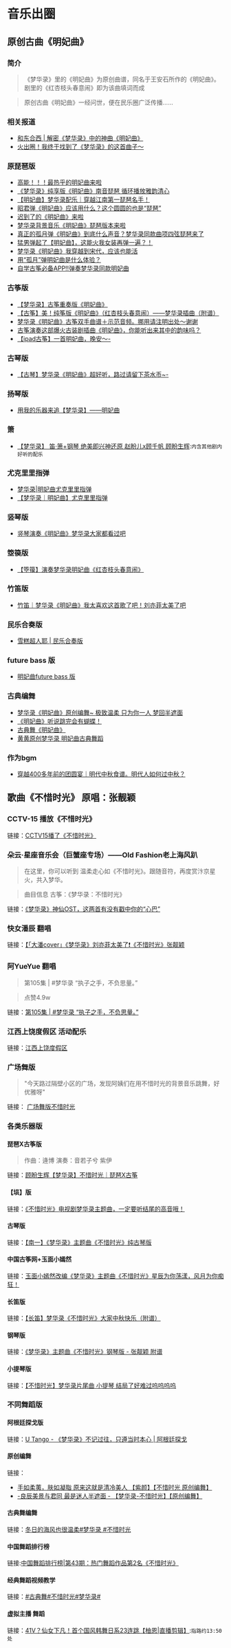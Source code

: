 

# 音乐出圈


## 原创古曲《明妃曲》

### 简介

> 《梦华录》里的《明妃曲》为原创曲谱，同名于王安石所作的《明妃曲》。剧里的《红杏枝头春意闹》即为该曲填词而成

> 原创古曲《明妃曲》一经问世，便在民乐圈广泛传播......

### 相关报道

* [和东合西 | 解密《梦华录》中的神曲《明妃曲》](https://mp.weixin.qq.com/s/aKKvWDxOyZdo4uO9AYDuiA)
* [火出圈！我终于找到了《梦华录》的这首曲子～](https://mp.weixin.qq.com/s/RYUXrQfR5w6MlQu8NXfHxQ)

### 原琵琶版

* [高能！！！最热乎的明妃曲来啦](https://b23.tv/5Rq5XIB)
* [《梦华录》纯享版《明妃曲》南音琵琶 循环播放雅韵清心]( https://b23.tv/N7ZzmYd)
* [【明妃曲】梦华录配乐｜穿越江南第一琵琶名手！](https://b23.tv/qIwaOLp)
* [昭君弹《明妃曲》应该用什么？这个圆圆的也是“琵琶”](https://b23.tv/j0p08tz)
* [迟到了的《明妃曲》来啦](https://b23.tv/Z474OlM)
* [梦华录背景音乐《明妃曲》琵琶版本来啦](https://b23.tv/CNBfgGt)
* [真正的孤月弹《明妃曲》到底什么声音？梦华录同款曲项四弦琵琶来了](https://b23.tv/TabfUKB)
* [猛男弹起了【明妃曲】，这能火我女装再弹一遍？！](https://b23.tv/oXSsHIi)
* [梦华录《明妃曲》我穿越到宋代，应该也能活]( https://b23.tv/4Eqe2j0)
* [用“孤月”弹明妃曲是什么体验？](https://www.douyin.com/video/7118257673782447371)
* [自学古筝必备APP‼️弹奏梦华录同款明妃曲](http://xhslink.com/eOw81j)

### 古筝版

* [【梦华录】古筝重奏版《明妃曲》](https://b23.tv/fK8xbG4)
* [【古筝】美！纯筝版《明妃曲》（红杏枝头春意闹）——梦华录插曲（附谱）](https://b23.tv/2ZcB8bY)
* [梦华录《明妃曲》古筝双手曲谱＋示范音频。挪用请注明出处～谢谢](https://b23.tv/4KzFORh)
* [古筝演奏这部爆火古装剧插曲《明妃曲》，你能听出来其中的韵味吗？](https://m.weibo.cn/1903967215/4819338084748462)
* [【ipad古筝】一首明妃曲，晚安～-](https://b23.tv/4OFlYbe)

### 古琴版

* [【古琴】梦华录《明妃曲》超好听，路过请留下茶水币~-]( https://b23.tv/fCqIfmK)

### 扬琴版

* [用我的乐器来追【梦华录】——明妃曲](https://b23.tv/xKWhCci)

### 箫

* [【梦华录】 笛·箫+钢琴 绝美即兴神还原  赵盼儿x顾千帆 顾盼生辉](https://b23.tv/OiQGwWT):`内含其他剧内好听的配乐`

### 尤克里里指弹

* [梦华录|明妃曲尤克里里指弹](https://b23.tv/D11IW61)
* [【梦华录｜明妃曲】尤克里里指弹](https://b23.tv/xp4xHgZ)

### 竖琴版

* [竖琴演奏《明妃曲》梦华录大家都看过吧](https://b23.tv/mAIq3jM)

### 箜篌版

* [【箜篌】演奏梦华录明妃曲《红杏枝头春意闹》](https://b23.tv/dxqpoWV)

### 竹笛版

* [竹笛｜梦华录《明妃曲》我太喜欢这首歌了吧！刘亦菲太美了吧](https://b23.tv/7GAC8EY)

### 民乐合奏版

* [雪糕超人耶 | 民乐合奏版](https://y.music.163.com/m/song?app_version=8.7.85&id=1964496576&uct=dcM3tAbQgAihdvyoFUor9A%3D%3D&dlt=0846)

### future bass 版

* [明妃曲future bass 版](https://b23.tv/W2KRI5D)

### 古典编舞

* [梦华录《明妃曲》原创编舞~ 极致温柔 只为你一人 梦回半遮面](https://b23.tv/oXSsHIi)
* [《明妃曲》听说跳完会有蝴蝶！](https://b23.tv/9FWR2ux)
* [古典舞《明妃曲》](https://b23.tv/62cth89)
* [黄黄原创梦华录 明妃曲古典舞蹈](https://b23.tv/XhbvSL7)

### 作为bgm

* [穿越400多年前的团圆宴｜明代中秋食谱。明代人如何过中秋？](https://v.douyin.com/jEpjamh/)


## 歌曲《不惜时光》 原唱：张靓颖


### CCTV-15 播放《不惜时光》

链接：[CCTV15播了《不惜时光》]( https://b23.tv/SSLUH6I)

### 朵云·星座音乐会（巨蟹座专场）——Old Fashion老上海风趴

> 在这里，你可以听到
> 温柔走心如《不惜时光》。跟随音符，再度赏汴京星火，共入梦华。

> 曲目信息 古筝：《梦华录：不惜时光》

链接：[《梦华录》神仙OST，这两首有没有戳中你的“心巴”](https://mp.weixin.qq.com/s/N04X43uCNCTxeqgxdP-NRg)

### 快女潘辰 翻唱

链接：[【「大潘cover」《梦华录》刘亦菲太美了❗️《不惜时光》张靓颖](https://b23.tv/jPlZf9A)

### 阿YueYue 翻唱

> 第105集 | #梦华录 “执子之手，不负思量。”

> 点赞4.9w

链接：[第105集 | #梦华录 “执子之手，不负思量。”](https://v.douyin.com/632vr4g/)

### 江西上饶度假区 活动配乐

链接：[江西上饶度假区](https://weibo.com/6886732234/M7JsLaHyx)

### 广场舞版

> "今天路过隔壁小区的广场，发现阿姨们在用不惜时光的背景音乐跳舞，好优雅呀"

链接： [广场舞版不惜时光](https://m.weibo.cn/7652111230/4793773551000244)

### 各类乐器版

#### 琵琶X古筝版

> 作曲：逄博
演奏：音若子兮 紫伊

链接：[顾盼生辉【梦华录】不惜时光｜琵琶X古筝](https://b23.tv/SrT54Nx)

#### 【埙】版 

链接：[《不惜时光》电视剧梦华录主题曲，一定要听结尾的高音哦！](https://b23.tv/L7qyCsJ)

#### 古琴版

链接：[【南一】《梦华录》主题曲《不惜时光》纯古琴版](https://b23.tv/0APVJcT)

#### 中国古筝网+玉面小嫣然

链接：[玉面小嫣然改编《梦华录》主题曲《不惜时光》星辰为你荡漾，风月为你痴狂！](https://b23.tv/VWZFuAz)

#### 长笛版

链接：[【长笛】梦华录《不惜时光》大家中秋快乐（附谱）](http://xhslink.com/G4qajk)

#### 钢琴版

链接：[《梦华录》主题曲《不惜时光》钢琴版 - 张靓颖 附谱](https://b23.tv/TIaaX1V)

#### 小提琴版

链接：[【不惜时光】梦华录片尾曲 小提琴 结局了好难过呜呜呜呜](https://www.bilibili.com/video/BV13A4y1d7zV)

### 不同舞蹈版

#### 阿根廷探戈版 

链接：[U Tango - 《梦华录》不记过往，只遵当时本心 | 阿根廷探戈](https://b23.tv/4doo7mJ)

#### 原创编舞 

链接：
* [手如柔荑，肤如凝脂 原来这就是清冷美人 【紫颜】【不惜时光 原创编舞】](https://www.bilibili.com/video/BV1KY4y1M7Ei/?is_story_h5=false&p=1&share_from=ugc&share_medium=android&share_plat=android&share_session_id=c3c002b3-02bd-406a-9df4-eefe7970778a&share_source=WEIXIN&share_tag=s_i&timestamp=1665920205&unique_k=IyRDyok&vd_source=b26625da23e4e975626bfc502c6ed382)
* [-良辰美景与君同 最是迷人半遮面 - 【梦华录-不惜时光】【原创编舞】](https://www.bilibili.com/video/BV1o3411w7U1/?is_story_h5=false&p=1&share_from=ugc&share_medium=android&share_plat=android&share_session_id=29f6e673-c13f-4d9d-b610-3e797a88e563&share_source=WEIXIN&share_tag=s_i&timestamp=1665920230&unique_k=LgL2MfP&vd_source=b26625da23e4e975626bfc502c6ed382)

#### 古典舞编舞 

链接：[冬日的海风也很温柔#梦华录 #不惜时光](https://v.douyin.com/Y46RXea/)

#### 中国舞蹈排行榜 

链接:[中国舞蹈排行榜|第43期：热门舞蹈作品第2名《不惜时光》](https://www.bilibili.com/video/BV15S4y1p72r/?is_story_h5=false&p=1&share_from=ugc&share_medium=android&share_plat=android&share_session_id=19953a1c-8a92-4f5a-bbad-fcc9b610135f&share_source=WEIXIN&share_tag=s_i&timestamp=1665920296&unique_k=w5es5ZX&vd_source=b26625da23e4e975626bfc502c6ed382)

#### 经典舞蹈视频教学

链接：[#古典舞#不惜时光#梦华录#](https://m.weibo.cn/3560510675/4822033345808640)

#### 虚拟主播 舞蹈

链接：[41V？仙女下凡！首个国风韩舞日系23连跳【柚恩|直播剪辑】](https://b23.tv/ysyGRJZ):`指路约13:50处`











